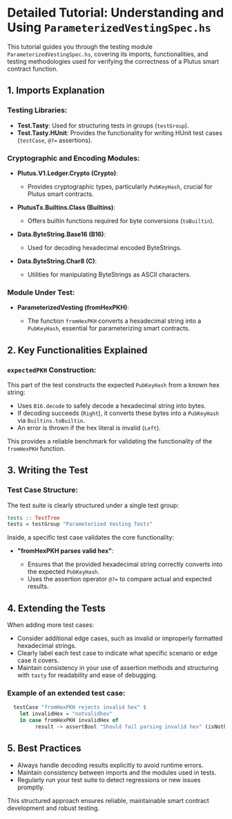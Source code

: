 # Detailed Tutorial: Understanding and Using `ParameterizedVestingSpec.hs`

This tutorial guides you through the testing module `ParameterizedVestingSpec.hs`, covering its imports, functionalities, and testing methodologies used for verifying the correctness of a Plutus smart contract function.

## 1. Imports Explanation

### Testing Libraries:

* **Test.Tasty**: Used for structuring tests in groups (`testGroup`).
* **Test.Tasty.HUnit**: Provides the functionality for writing HUnit test cases (`testCase`, `@?=` assertions).

### Cryptographic and Encoding Modules:

* **Plutus.V1.Ledger.Crypto (Crypto)**:

  * Provides cryptographic types, particularly `PubKeyHash`, crucial for Plutus smart contracts.
* **PlutusTx.Builtins.Class (Builtins)**:

  * Offers builtin functions required for byte conversions (`toBuiltin`).
* **Data.ByteString.Base16 (B16)**:

  * Used for decoding hexadecimal encoded ByteStrings.
* **Data.ByteString.Char8 (C)**:

  * Utilities for manipulating ByteStrings as ASCII characters.

### Module Under Test:

* **ParameterizedVesting (fromHexPKH)**:

  * The function `fromHexPKH` converts a hexadecimal string into a `PubKeyHash`, essential for parameterizing smart contracts.

## 2. Key Functionalities Explained

### `expectedPKH` Construction:

This part of the test constructs the expected `PubKeyHash` from a known hex string:

* Uses `B16.decode` to safely decode a hexadecimal string into bytes.
* If decoding succeeds (`Right`), it converts these bytes into a `PubKeyHash` via `Builtins.toBuiltin`.
* An error is thrown if the hex literal is invalid (`Left`).

This provides a reliable benchmark for validating the functionality of the `fromHexPKH` function.

## 3. Writing the Test

### Test Case Structure:

The test suite is clearly structured under a single test group:

```haskell
tests :: TestTree
tests = testGroup "Parameterized Vesting Tests"
```

Inside, a specific test case validates the core functionality:

* **"fromHexPKH parses valid hex"**:

  * Ensures that the provided hexadecimal string correctly converts into the expected `PubKeyHash`.
  * Uses the assertion operator `@?=` to compare actual and expected results.

## 4. Extending the Tests

When adding more test cases:

* Consider additional edge cases, such as invalid or improperly formatted hexadecimal strings.
* Clearly label each test case to indicate what specific scenario or edge case it covers.
* Maintain consistency in your use of assertion methods and structuring with `tasty` for readability and ease of debugging.

### Example of an extended test case:

```haskell
  testCase "fromHexPKH rejects invalid hex" $
    let invalidHex = "notvalidhex"
    in case fromHexPKH invalidHex of
         result -> assertBool "Should fail parsing invalid hex" (isNothing result)
```

## 5. Best Practices

* Always handle decoding results explicitly to avoid runtime errors.
* Maintain consistency between imports and the modules used in tests.
* Regularly run your test suite to detect regressions or new issues promptly.

This structured approach ensures reliable, maintainable smart contract development and robust testing.


